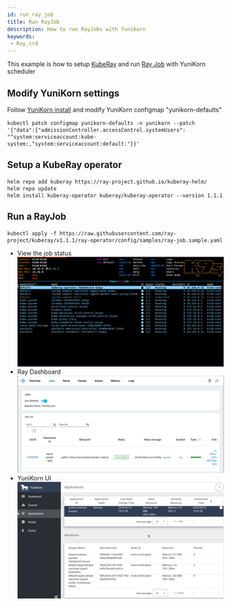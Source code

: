 ```yaml
---
id: run_ray_job
title: Run RayJob
description: How to run RayJobs with YuniKorn
keywords:
 - Ray_crd
---
```


<!--
Licensed to the Apache Software Foundation (ASF) under one
or more contributor license agreements.  See the NOTICE file
distributed with this work for additional information
regarding copyright ownership.  The ASF licenses this file
to you under the Apache License, Version 2.0 (the
"License"); you may not use this file except in compliance
with the License.  You may obtain a copy of the License at

  http://www.apache.org/licenses/LICENSE-2.0

Unless required by applicable law or agreed to in writing,
software distributed under the License is distributed on an
"AS IS" BASIS, WITHOUT WARRANTIES OR CONDITIONS OF ANY
KIND, either express or implied.  See the License for the
specific language governing permissions and limitations
under the License.
-->

This example is how to setup [KubeRay](https://docs.ray.io/en/master/cluster/kubernetes/getting-started.html) and run [Ray Job](https://docs.ray.io/en/master/cluster/kubernetes/getting-started/rayjob-quick-start.html) with YuniKorn scheduler

## Modify YuniKorn settings
Follow [YuniKorn install](https://yunikorn.apache.org/docs/) and modify YuniKorn configmap "yunikorn-defaults"
```
kubectl patch configmap yunikorn-defaults -n yunikorn --patch '{"data":{"admissionController.accessControl.systemUsers": "^system:serviceaccount:kube-system:,^system:serviceaccount:default:"}}' 
```

## Setup a KubeRay operator
```
helm repo add kuberay https://ray-project.github.io/kuberay-helm/
helm repo update
helm install kuberay-operator kuberay/kuberay-operator --version 1.1.1
```

## Run a RayJob
```
kubectl apply -f https://raw.githubusercontent.com/ray-project/kuberay/v1.1.1/ray-operator/config/samples/ray-job.sample.yaml
```

- View the job status
    ![ray_job_job](../../assets/ray_job_job.png)
- Ray Dashboard
    ![ray_job_ray_dashboard](../../assets/ray_job_ray_dashboard.png)
- YuniKorn UI
    ![ray_job_on_ui](../../assets/ray_job_on_ui.png)